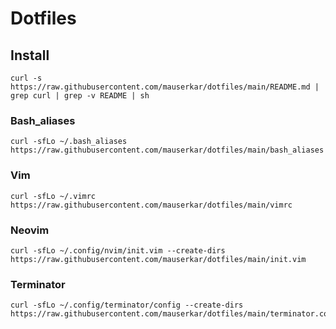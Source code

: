 # Dotfiles

## Install
```
curl -s https://raw.githubusercontent.com/mauserkar/dotfiles/main/README.md | grep curl | grep -v README | sh
```

### Bash_aliases
```
curl -sfLo ~/.bash_aliases https://raw.githubusercontent.com/mauserkar/dotfiles/main/bash_aliases 
```

### Vim
```
curl -sfLo ~/.vimrc https://raw.githubusercontent.com/mauserkar/dotfiles/main/vimrc 
```

### Neovim
```
curl -sfLo ~/.config/nvim/init.vim --create-dirs https://raw.githubusercontent.com/mauserkar/dotfiles/main/init.vim 
```

### Terminator
```
curl -sfLo ~/.config/terminator/config --create-dirs https://raw.githubusercontent.com/mauserkar/dotfiles/main/terminator.config
```


